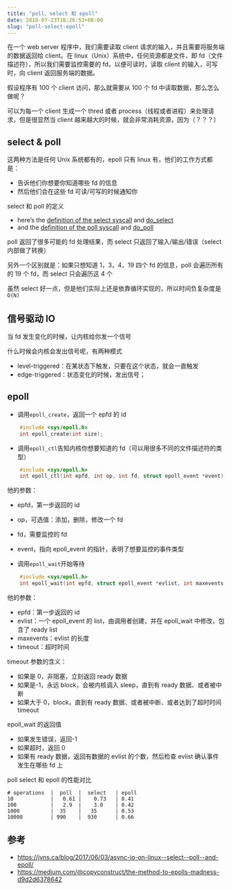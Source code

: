```yaml
---
title: "poll、select 和 epoll"
date: 2018-07-23T16:26:53+08:00
slug: "poll-select-epoll"
---
```


在一个 web server 程序中，我们需要读取 client 请求的输入，并且需要将服务端的数据返回给 client。在 linux（Unix）系统中，任何资源都是文件，即 fd（文件描述符），所以我们需要监控需要的 fd，以便可读时，读取 client 的输入，可写时，向 client 返回服务端的数据。

假设程序有 100 个 client 访问，那么就需要从 100 个 fd 中读取数据，那么怎么做呢？

可以为每一个 client 生成一个 thred 或者 process（线程或者进程）来处理请求，但是很显然当 client 越来越大的时候，就会非常消耗资源，因为（？？？）

## select & poll

这两种方法是任何 Unix 系统都有的，epoll 只有 linux 有，他们的工作方式都是：

* 告诉他们你想要你知道哪些 fd 的信息
* 然后他们会在这些 fd 可读/可写的时候通知你

select 和 poll 的定义

* here’s the [definition of the select syscall](https://github.com/torvalds/linux/blob/v4.10/fs/select.c#L634-L656) and [do_select](https://github.com/torvalds/linux/blob/v4.10/fs/select.c#L404-L542)
* and the [definition of the poll syscall](https://github.com/torvalds/linux/blob/v4.10/fs/select.c#L1005-L1055) and [do_poll](https://github.com/torvalds/linux/blob/v4.10/fs/select.c#L795-L879)

poll 返回了很多可能的 fd 处理结果，而 select 只返回了输入/输出/错误（select 内部做了转换）

另外一个区别就是：如果只想知道 1，3，4，19 四个 fd 的信息，poll 会遍历所有的 19 个 fd，而 select 只会遍历这 4 个

虽然 select 好一点，但是他们实际上还是依靠循环实现的，所以时间负复杂度是`O(N)`

## 信号驱动 IO

当 fd 发生变化的时候，让内核给你发一个信号

什么时候会内核会发出信号呢，有两种模式

* level-triggered：在某状态下触发，只要在这个状态，就会一直触发
* edge-triggered：状态变化的时候，发出信号；

## epoll

* 调用`epoll_create`，返回一个 epfd 的 id
```c
    #include <sys/epoll.h>
    int epoll_create(int size);
```

* 调用`epoll_ctl`告知内核你想要知道的 fd（可以用很多不同的文件描述符的类型）

```c
    #include <sys/epoll.h>
    int epoll_ctl(int epfd, int op, int fd, struct epoll_event *event);
```

他的参数：

  * epfd，第一步返回的 id
  * op，可选值：添加，删除，修改一个 fd
  * fd，需要监控的 fd
  * event，指向 epoll_event 的指针，表明了想要监控的事件类型

* 调用`epoll_wait`开始等待

```c
    #include <sys/epoll.h>
    int epoll_wait(int epfd, struct epoll_event *evlist, int maxevents, int timeout);
```

他的参数：

  * epfd：第一步返回的 id
  * evlist：一个 epoll_event 的 list，由调用者创建，并在 epoll_wait 中修改，包含了 ready list
  * maxevents：evlist 的长度
  * timeout：超时时间

timeout 参数的含义：

  * 如果是 0，非阻塞，立刻返回 ready 数据
  * 如果是-1，永远 block，会被内核调入 sleep，直到有 ready 数据、或者被中断
  * 如果大于 0，block，直到有 ready 数据、或者被中断、或者达到了超时时间 timeout

epoll_wait 的返回值

  * 如果发生错误，返回-1
  * 如果超时，返回 0
  * 如果有 ready 数据，返回有数据的 evlist 的个数，然后检查 evlist 确认事件发生在哪些 fd 上

poll select 和 epoll 的性能对比
```plain
# operations  |  poll  |  select   | epoll
10            |   0.61 |    0.73   | 0.41
100           |   2.9  |    3.0    | 0.42
1000          |  35    |   35      | 0.53
10000         | 990    |  930      | 0.66
```

## 参考
* https://jvns.ca/blog/2017/06/03/async-io-on-linux--select--poll--and-epoll/
* https://medium.com/@copyconstruct/the-method-to-epolls-madness-d9d2d6378642